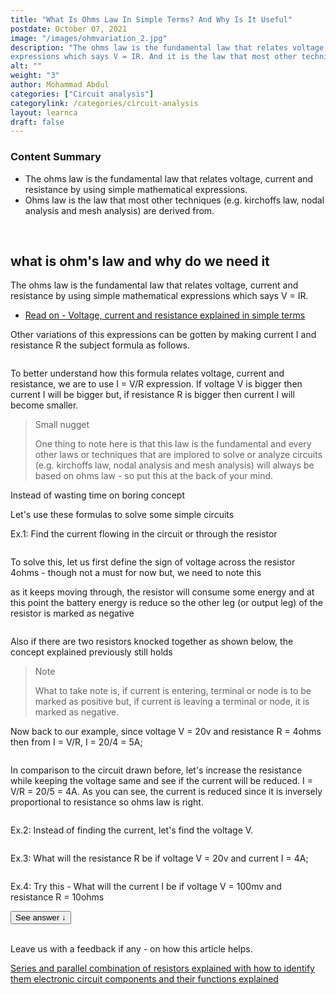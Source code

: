 ```yaml
---
title: "What Is Ohms Law In Simple Terms? And Why Is It Useful"
postdate: October 07, 2021
image: "/images/ohmvariation_2.jpg"
description: "The ohms law is the fundamental law that relates voltage, current and resistance by using simple mathematical
expressions which says V = IR. And it is the law that most other techniques like kirchoff's law is based on"
alt: ""
weight: "3"
author: Mohammad Abdul
categories: ["Circuit analysis"]
categorylink: /categories/circuit-analysis
layout: learnca
draft: false
---
```


<section class="pagebody">
<div class="container">
<div class="content-summary">
<h3>Content Summary</h3>
<ul>
<li>
The <span class="text-emphasis">ohms law</span> is the fundamental law that relates voltage, current and resistance by using simple mathematical
expressions.  </li>
<li>
Ohms law is the law that most other techniques (e.g. kirchoffs law, nodal analysis and mesh analysis) are derived from.
</li>

</ul>
</div>
<br>
<div class="content">
<h2>what is ohm's law and why do we need it</h2>
<p>
The ohms law is the fundamental law that relates voltage, current and resistance by using simple mathematical
expressions which says V = IR.
</p>

<ul class="ul-in-post">
<li><a class="links-to-others" href="/lca-content/what-is-voltage-current-resistance.html">Read on -
Voltage, current and resistance explained in simple terms</a></li>
</ul>

<p>
Other variations of this expressions can be gotten by making current I and resistance R the subject formula as
follows.
</p>
<img src="/images/ohmvariation_2.jpg" alt="">
<p>
To better understand how this formula relates voltage, current and resistance, we are to use I = V/R
expression.
If voltage V is
bigger then current I will be bigger but, if resistance R is bigger then current I will become smaller. </p>

<blockquote class="blockquote">
<p class="little-nugget">Small nugget</p>
<p class="quote-text">
One thing to note here is that this law is the fundamental and every other laws
or techniques
that are implored to solve or analyze circuits (e.g. kirchoffs law, nodal analysis and mesh analysis) will
always be based on ohms law - so put this at the back of your mind.

</p>

</blockquote>
<p>Instead of wasting time on boring concept</p>
<p>Let's use these formulas to solve some simple circuits</p>
<p>
<span class="text-emphasis">Ex.1:</span> Find the current flowing in the circuit or through the resistor
</p>
<img src="/images/ex1ohmslaw_2.jpg" alt="">
<p>To solve this, let us first define the sign of voltage across the resistor 4ohms - though not a must for now
but, we need to note this</p>
<p>
as it keeps moving through, the resistor will consume some energy and at this point the battery energy is reduce
so the other leg (or output leg) of the resistor
is marked as negative</p>
<img src="/images/knockrnew_2.jpg" alt="">
<p>Also if there are two resistors knocked together as shown below, the concept explained previously still holds
</p>
<blockquote class="blockquote">
<p class="little-nugget">Note</p>
<p class="quote-text">
What to take note is, if current is entering, terminal or node is to be marked as positive but, if current
is leaving a terminal or node, it is marked as negative.
</p>

</blockquote>
<p>Now back to our example, since voltage V = 20v and resistance R = 4ohms then from I = V/R, I = 20/4 = 5A;</p>
<img src="/images/fiveampans_2 (1).jpg" alt="">

<p>In comparison to the circuit drawn before, let's increase the resistance while keeping the voltage same and
see if the current will be reduced. I = V/R = 20/5 = 4A. As you can see, the current is reduced since it is
inversely proportional to resistance so ohms law is right. </p>
<img src="/images/ex2ohms_2.jpg" alt="">

<p>
<span class="text-emphasis">Ex.2:</span> Instead of finding the current, let's find the voltage V.
</p>
<img src="/images/whatisv_2.jpg" alt="">
<p>
<span class="text-emphasis">Ex.3:</span> What will the resistance R be if voltage V = 20v and current I = 4A;
</p>
<img src="/images/whatwillrbe_2.jpg" alt="">
<p>
<span class="text-emphasis">Ex.4: Try this -</span> What will the current I
be if voltage V = 100mv and resistance R = 10ohms
</p>
<button class="see-answer">See answer &darr;</button>

<img class="hide-show-image"  src="/images/ohmstrythis_2.jpg" alt="">

</div>
<br>
<!-- Go to www.addthis.com/dashboard to customize your tools -->
<script type="text/javascript" src="//s7.addthis.com/js/300/addthis_widget.js#pubid=ra-612cdf9f0903ac8e"></script>

<a data-az-l="ed7eb2d8-ae9b-4f3c-a934-a97ebd6954fb" class="feedback-distinguish">Leave us with a feedback if any -
on how this article helps.</a>

<div class="lca-navigation">
<a href="series-and-parallel-combination-of-resistor-and-how-to-identify-them.html" class="lca-nav-next">
Series and parallel combination of resistors explained with how to identify them

</a>
<a href="electronic-circuit-components.html" class="lca-nav-prev">
electronic circuit components and their functions explained

</a>
</div>

<!-- Go to www.addthis.com/dashboard to customize your tools -->
<script defer type="text/javascript"
src="//s7.addthis.com/js/300/addthis_widget.js#pubid=ra-612cdf9f0903ac8e"></script>
</div>
</section>
